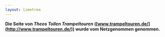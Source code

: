 ```yaml
---
layout: limetree
---
```


**Die Seite von *Theos Tollen Trampeltouren*
([www.trampeltouren.de/](http://www.trampeltouren.de/)) wurde vom
Netzgenommen genommen.**
